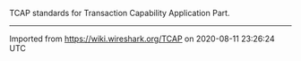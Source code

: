 TCAP standards for Transaction Capability Application Part.

---

Imported from https://wiki.wireshark.org/TCAP on 2020-08-11 23:26:24 UTC
